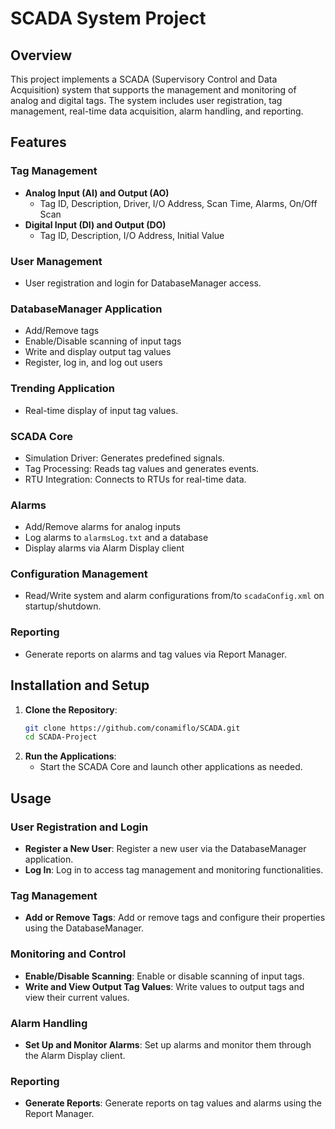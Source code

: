# SCADA System Project

## Overview

This project implements a SCADA (Supervisory Control and Data Acquisition) system that supports the management and monitoring of analog and digital tags. The system includes user registration, tag management, real-time data acquisition, alarm handling, and reporting.

## Features

### Tag Management
- **Analog Input (AI) and Output (AO)**
  - Tag ID, Description, Driver, I/O Address, Scan Time, Alarms, On/Off Scan
- **Digital Input (DI) and Output (DO)**
  - Tag ID, Description, I/O Address, Initial Value

### User Management
- User registration and login for DatabaseManager access.

### DatabaseManager Application
- Add/Remove tags
- Enable/Disable scanning of input tags
- Write and display output tag values
- Register, log in, and log out users

### Trending Application
- Real-time display of input tag values.

### SCADA Core
- Simulation Driver: Generates predefined signals.
- Tag Processing: Reads tag values and generates events.
- RTU Integration: Connects to RTUs for real-time data.

### Alarms
- Add/Remove alarms for analog inputs
- Log alarms to `alarmsLog.txt` and a database
- Display alarms via Alarm Display client

### Configuration Management
- Read/Write system and alarm configurations from/to `scadaConfig.xml` on startup/shutdown.

### Reporting
- Generate reports on alarms and tag values via Report Manager.

## Installation and Setup

1. **Clone the Repository**:
   ```sh
   git clone https://github.com/conamiflo/SCADA.git
   cd SCADA-Project

2. **Run the Applications**:
   - Start the SCADA Core and launch other applications as needed.

## Usage

### User Registration and Login

- **Register a New User**: Register a new user via the DatabaseManager application.
- **Log In**: Log in to access tag management and monitoring functionalities.

### Tag Management

- **Add or Remove Tags**: Add or remove tags and configure their properties using the DatabaseManager.

### Monitoring and Control

- **Enable/Disable Scanning**: Enable or disable scanning of input tags.
- **Write and View Output Tag Values**: Write values to output tags and view their current values.

### Alarm Handling

- **Set Up and Monitor Alarms**: Set up alarms and monitor them through the Alarm Display client.

### Reporting

- **Generate Reports**: Generate reports on tag values and alarms using the Report Manager.

  


   
